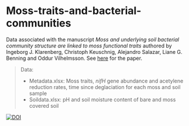 # Moss-traits-and-bacterial-communities

Data associated with the manuscript _Moss and underlying soil bacterial community structure are linked to moss functional traits_ authored by Ingeborg J. Klarenberg, Christoph Keuschnig, Alejandro Salazar, Liane G. Benning and Oddur Vilhelmsson. See [here](https://esajournals.onlinelibrary.wiley.com/doi/10.1002/ecs2.4447) for the paper.

> Data:
>- Metadata.xlsx: Moss traits, _nifH_ gene abundance and acetylene reduction rates, time since deglaciation for each moss and soil sample
>- Soildata.xlsx: pH and soil moisture content of bare and moss covered soil

[![DOI](https://zenodo.org/badge/DOI/10.5281/zenodo.7313340.svg)](https://doi.org/10.5281/zenodo.7313340)





